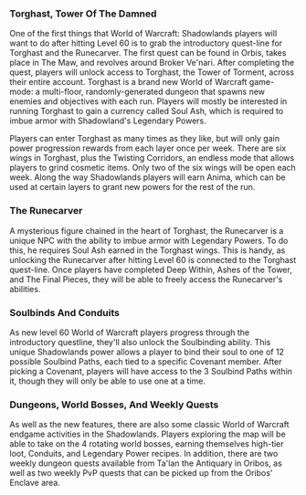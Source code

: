 ### Torghast, Tower Of The Damned
One of the first things that World of Warcraft: Shadowlands players will want to do after hitting Level 60 is to grab the introductory quest-line for Torghast and the Runecarver. The first quest can be found in Orbis, takes place in The Maw, and revolves around Broker Ve'nari. After completing the quest, players will unlock access to Torghast, the Tower of Torment, across their entire account. Torghast is a brand new World of Warcraft game-mode: a multi-floor, randomly-generated dungeon that spawns new enemies and objectives with each run. Players will mostly be interested in running Torghast to gain a currency called Soul Ash, which is required to imbue armor with Shadowland's Legendary Powers.


Players can enter Torghast as many times as they like, but will only gain power progression rewards from each layer once per week. There are six wings in Torghast, plus the Twisting Corridors, an endless mode that allows players to grind cosmetic items. Only two of the six wings will be open each week. Along the way Shadowlands players will earn Anima, which can be used at certain layers to grant new powers for the rest of the run.
### The Runecarver
A mysterious figure chained in the heart of Torghast, the Runecarver is a unique NPC with the ability to imbue armor with Legendary Powers. To do this, he requires Soul Ash earned in the Torghast wings. This is handy, as unlocking the Runecarver after hitting Level 60 is connected to the Torghast quest-line. Once players have completed Deep Within, Ashes of the Tower, and The Final Pieces, they will be able to freely access the Runecarver's abilities.
### Soulbinds And Conduits
As new level 60 World of Warcraft players progress through the introductory questline, they'll also unlock the Soulbinding ability. This unique Shadowlands power allows a player to bind their soul to one of 12 possible Soulbind Paths, each tied to a specific Covenant member. After picking a Covenant, players will have access to the 3 Soulbind Paths within it, though they will only be able to use one at a time.
### Dungeons, World Bosses, And Weekly Quests
As well as the new features, there are also some classic World of Warcraft endgame activities in the Shadowlands. Players exploring the map will be able to take on the 4 rotating world bosses, earning themselves high-tier loot, Conduits, and Legendary Power recipes. In addition, there are two weekly dungeon quests available from Ta'lan the Antiquary in Oribos, as well as two weekly PvP quests that can be picked up from the Oribos' Enclave area.
